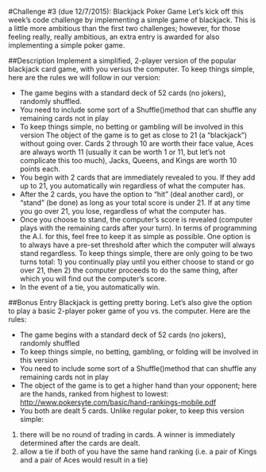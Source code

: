 #Challenge #3 (due 12/7/2015): Blackjack Poker Game
Let’s kick off this week’s code challenge by implementing a simple game of blackjack.  This is a little more ambitious than the first two challenges; however, for those feeling really, really ambitious, an extra entry is awarded for also implementing a simple poker game.

##Description
Implement a simplified, 2-player version of the popular blackjack card game, with you versus the computer.  To keep things simple, here are the rules we will follow in our version:
* The game begins with a standard deck of 52 cards (no jokers), randomly shuffled.
* You need to include some sort of a Shuffle()method that can shuffle any remaining cards not in play
* To keep things simple, no betting or gambling will be involved in this version
The object of the game is to get as close to 21 (a “blackjack”) without going over.  Cards 2 through 10 are worth their face value, Aces are always worth 11 (usually it can be worth 1 or 11, but let’s not complicate this too much), Jacks, Queens, and Kings are worth 10 points each.
* You begin with 2 cards that are immediately revealed to you.  If they add up to 21, you automatically win regardless of what the computer has.
* After the 2 cards, you have the option to “hit” (deal another card), or “stand” (be done) as long as your total score is under 21.  If at any time you go over 21, you lose, regardless of what the computer has.
* Once you choose to stand, the computer’s score is revealed (computer plays with the remaining cards after your turn).  In terms of programming the A.I. for this, feel free to keep it as simple as possible.  One option is to always have a pre-set threshold after which the computer will always stand regardless.  To keep things simple, there are only going to be two turns total: 1) you continually play until you either choose to stand or go over 21, then 2) the computer proceeds to do the same thing, after which you will find out the computer’s score.
* In the event of a tie, you automatically win.

##Bonus Entry
Blackjack is getting pretty boring.  Let’s also give the option to play a basic 2-player poker game of you vs. the computer.  Here are the rules:
* The game begins with a standard deck of 52 cards (no jokers), randomly shuffled
* To keep things simple, no betting, gambling, or folding will be involved in this version
* You need to include some sort of a Shuffle()method that can shuffle any remaining cards not in play
* The object of the game is to get a higher hand than your opponent; here are the hands, ranked from highest to lowest: http://www.pokersyte.com/basic/hand-rankings-mobile.pdf
* You both are dealt 5 cards.  Unlike regular poker, to keep this version simple: 
1) there will be no round of trading in cards.  A winner is immediately determined after the cards are dealt. 
2) allow a tie if both of you have the same hand ranking (i.e. a pair of Kings and a pair of Aces would result in a tie)
